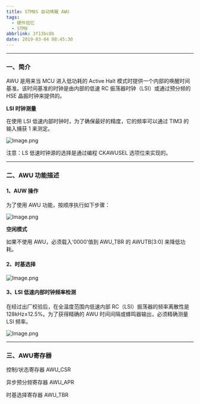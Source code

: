 ```yaml
---
title: STM8S 自动唤醒 AWU
tags:
  - 硬件拾忆
  - STM8
abbrlink: 3f13bc8b
date: 2019-03-04 08:45:30
---
```


---

### 一、简介



AWU 是用来当 MCU 进入低功耗的 Active Halt 模式时提供一个内部的唤醒时间基准。该时间基准的时钟是由内部的低速 RC 振荡器时钟（LSI）或通过预分频的 HSE 晶振时钟来提供的。

<!--more-->

**LSI 时钟测量**



在使用 LSI 低速内部时钟时，为了确保最好的精度，它的频率可以通过 TIM3 的输入捕获 1 来测定。



![Image.png](https://i.loli.net/2019/03/04/5c7c75c9bab66.png)



注意：LS 低速时钟源的选择是通过编程 CKAWUSEL 选项位来实现的。



---

### 二、AWU 功能描述



#### 1、AUW 操作



为了使用 AWU 功能，按顺序执行如下步骤：



![Image.png](https://i.loli.net/2019/03/04/5c7c75eb5d4df.png)



**空闲模式**



如果不使用 AWU，必须载入‘0000’值到 AWU_TBR 的 AWUTB[3:0] 来降低功耗。



#### 2、时基选择



![Image.png](https://i.loli.net/2019/03/04/5c7c760388799.png)



#### 3、LSI 低速内部时钟频率检测



在经过出厂校验后，在全温度范围内低速内部 RC（LSI）振荡器的频率离散性是 128kHz±12.5%。为了获得精确的 AWU 时间间隔或蜂鸣器输出，必须精确测量 LSI 频率。



![Image.png](https://i.loli.net/2019/03/04/5c7c761d6ced8.png)



---

### 三、AWU寄存器



控制/状态寄存器     AWU_CSR

异步预分频寄存器   AWU_APR

时基选择寄存器      AWU_TBR